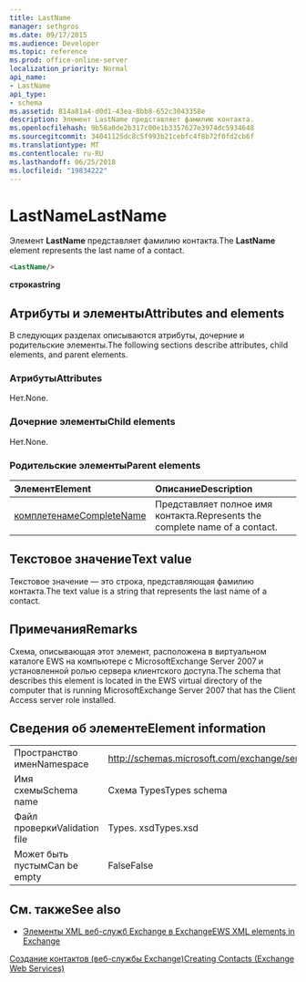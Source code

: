```yaml
---
title: LastName
manager: sethgros
ms.date: 09/17/2015
ms.audience: Developer
ms.topic: reference
ms.prod: office-online-server
localization_priority: Normal
api_name:
- LastName
api_type:
- schema
ms.assetid: 814a81a4-d0d1-43ea-8bb8-652c3043358e
description: Элемент LastName представляет фамилию контакта.
ms.openlocfilehash: 9b58a0de2b317c00e1b3357627e3974dc5934648
ms.sourcegitcommit: 34041125dc8c5f993b21cebfc4f8b72f0fd2cb6f
ms.translationtype: MT
ms.contentlocale: ru-RU
ms.lasthandoff: 06/25/2018
ms.locfileid: "19834222"
---
```

# <a name="lastname"></a><span data-ttu-id="d5e7f-103">LastName</span><span class="sxs-lookup"><span data-stu-id="d5e7f-103">LastName</span></span>

<span data-ttu-id="d5e7f-104">Элемент **LastName** представляет фамилию контакта.</span><span class="sxs-lookup"><span data-stu-id="d5e7f-104">The **LastName** element represents the last name of a contact.</span></span> 
  
```xml
<LastName/>
```

 <span data-ttu-id="d5e7f-105">**строка**</span><span class="sxs-lookup"><span data-stu-id="d5e7f-105">**string**</span></span>
## <a name="attributes-and-elements"></a><span data-ttu-id="d5e7f-106">Атрибуты и элементы</span><span class="sxs-lookup"><span data-stu-id="d5e7f-106">Attributes and elements</span></span>

<span data-ttu-id="d5e7f-107">В следующих разделах описываются атрибуты, дочерние и родительские элементы.</span><span class="sxs-lookup"><span data-stu-id="d5e7f-107">The following sections describe attributes, child elements, and parent elements.</span></span>
  
### <a name="attributes"></a><span data-ttu-id="d5e7f-108">Атрибуты</span><span class="sxs-lookup"><span data-stu-id="d5e7f-108">Attributes</span></span>

<span data-ttu-id="d5e7f-109">Нет.</span><span class="sxs-lookup"><span data-stu-id="d5e7f-109">None.</span></span>
  
### <a name="child-elements"></a><span data-ttu-id="d5e7f-110">Дочерние элементы</span><span class="sxs-lookup"><span data-stu-id="d5e7f-110">Child elements</span></span>

<span data-ttu-id="d5e7f-111">Нет.</span><span class="sxs-lookup"><span data-stu-id="d5e7f-111">None.</span></span>
  
### <a name="parent-elements"></a><span data-ttu-id="d5e7f-112">Родительские элементы</span><span class="sxs-lookup"><span data-stu-id="d5e7f-112">Parent elements</span></span>

|<span data-ttu-id="d5e7f-113">**Элемент**</span><span class="sxs-lookup"><span data-stu-id="d5e7f-113">**Element**</span></span>|<span data-ttu-id="d5e7f-114">**Описание**</span><span class="sxs-lookup"><span data-stu-id="d5e7f-114">**Description**</span></span>|
|:-----|:-----|
|[<span data-ttu-id="d5e7f-115">комплетенаме</span><span class="sxs-lookup"><span data-stu-id="d5e7f-115">CompleteName</span></span>](completename.md) <br/> |<span data-ttu-id="d5e7f-116">Представляет полное имя контакта.</span><span class="sxs-lookup"><span data-stu-id="d5e7f-116">Represents the complete name of a contact.</span></span>  <br/> |
   
## <a name="text-value"></a><span data-ttu-id="d5e7f-117">Текстовое значение</span><span class="sxs-lookup"><span data-stu-id="d5e7f-117">Text value</span></span>

<span data-ttu-id="d5e7f-118">Текстовое значение — это строка, представляющая фамилию контакта.</span><span class="sxs-lookup"><span data-stu-id="d5e7f-118">The text value is a string that represents the last name of a contact.</span></span>
  
## <a name="remarks"></a><span data-ttu-id="d5e7f-119">Примечания</span><span class="sxs-lookup"><span data-stu-id="d5e7f-119">Remarks</span></span>

<span data-ttu-id="d5e7f-120">Схема, описывающая этот элемент, расположена в виртуальном каталоге EWS на компьютере с MicrosoftExchange Server 2007 и установленной ролью сервера клиентского доступа.</span><span class="sxs-lookup"><span data-stu-id="d5e7f-120">The schema that describes this element is located in the EWS virtual directory of the computer that is running MicrosoftExchange Server 2007 that has the Client Access server role installed.</span></span>
  
## <a name="element-information"></a><span data-ttu-id="d5e7f-121">Сведения об элементе</span><span class="sxs-lookup"><span data-stu-id="d5e7f-121">Element information</span></span>

|||
|:-----|:-----|
|<span data-ttu-id="d5e7f-122">Пространство имен</span><span class="sxs-lookup"><span data-stu-id="d5e7f-122">Namespace</span></span>  <br/> |http://schemas.microsoft.com/exchange/services/2006/types  <br/> |
|<span data-ttu-id="d5e7f-123">Имя схемы</span><span class="sxs-lookup"><span data-stu-id="d5e7f-123">Schema name</span></span>  <br/> |<span data-ttu-id="d5e7f-124">Схема Types</span><span class="sxs-lookup"><span data-stu-id="d5e7f-124">Types schema</span></span>  <br/> |
|<span data-ttu-id="d5e7f-125">Файл проверки</span><span class="sxs-lookup"><span data-stu-id="d5e7f-125">Validation file</span></span>  <br/> |<span data-ttu-id="d5e7f-126">Types. xsd</span><span class="sxs-lookup"><span data-stu-id="d5e7f-126">Types.xsd</span></span>  <br/> |
|<span data-ttu-id="d5e7f-127">Может быть пустым</span><span class="sxs-lookup"><span data-stu-id="d5e7f-127">Can be empty</span></span>  <br/> |<span data-ttu-id="d5e7f-128">False</span><span class="sxs-lookup"><span data-stu-id="d5e7f-128">False</span></span>  <br/> |
   
## <a name="see-also"></a><span data-ttu-id="d5e7f-129">См. также</span><span class="sxs-lookup"><span data-stu-id="d5e7f-129">See also</span></span>



- [<span data-ttu-id="d5e7f-130">Элементы XML веб-служб Exchange в Exchange</span><span class="sxs-lookup"><span data-stu-id="d5e7f-130">EWS XML elements in Exchange</span></span>](ews-xml-elements-in-exchange.md)


[<span data-ttu-id="d5e7f-131">Создание контактов (веб-службы Exchange)</span><span class="sxs-lookup"><span data-stu-id="d5e7f-131">Creating Contacts (Exchange Web Services)</span></span>](http://msdn.microsoft.com/library/4845917e-70d1-481c-bbd7-011ec6571789%28Office.15%29.aspx)

